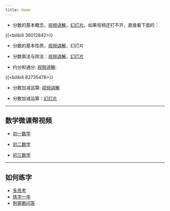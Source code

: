 ```yaml
---
title: Home
---
```


- 分数的基本概念，[视频讲解](https://www.bilibili.com/video/BV1St41127be/)，[幻灯片](/slides/fraction-01.html)。如果视频还打不开，直接看下面的：

{{<bilibili 36012842>}}

- 分数的基本性质，[视频讲解](https://www.bilibili.com/video/BV1St411274b)，幻灯片

- 分数乘法与除法：[视频讲解](https://www.bilibili.com/video/BV1ot41127M2/)，[幻灯片](/slides/fraction-02.html)

- 约分和通分: [视频讲解](https://www.bilibili.com/video/BV1QJ411G7Kf):

{{<bilibili 82735478>}}

- 分数加减运算: [视频讲解](https://www.bilibili.com/video/BV1t4411h7Yg)

- 分数加减运算：[幻灯片](/slides/fraction-03.html)

<!-- ---
[十字交乘法](https://www.bilibili.com/video/BV1ZW411x78T/) -->

---
## 数学微课帮视频

- [初一数学](https://www.bilibili.com/video/BV114411Q7Y4)

- [初二数学](https://www.bilibili.com/video/BV1DJ411w7Th)

- [初三数学](https://www.bilibili.com/video/BV17E41167hm)

---
## 如何练字

- [多思考](https://www.bilibili.com/video/BV1dp4y1i7vh)
- [练字一年](https://www.bilibili.com/video/BV1WE411d7ff/)
- [荆霄鹏问答](https://www.bilibili.com/video/BV1iD4y1S7ox)